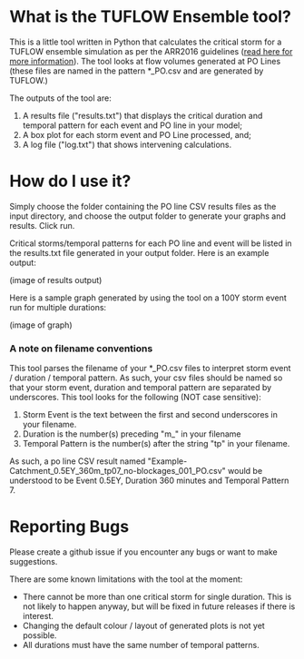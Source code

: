 # What is the TUFLOW Ensemble tool?

This is a little tool written in Python that calculates the critical storm for a TUFLOW ensemble simulation as per the ARR2016 guidelines ([read here for more information](https://wiki.tuflow.com/index.php?title=ARR_2016_Ensembles_Processing)). The tool looks at flow volumes generated at PO Lines (these files are named in the pattern \*_PO.csv and are generated by TUFLOW.) 

The outputs of the tool are:

1. A results file ("results.txt") that displays the critical duration and temporal pattern for each event and PO line in your model;
2. A box plot for each storm event and PO Line processed, and;
3. A log file ("log.txt") that shows intervening calculations.


# How do I use it?

Simply choose the folder containing the PO line CSV results files as the input directory, and choose the output folder to generate your graphs and results. Click run.

Critical storms/temporal patterns for each PO line and event will be listed in the results.txt file generated in your output folder. Here is an example output:

(image of results output)

Here is a sample graph generated by using the tool on a 100Y storm event run for multiple durations:

(image of graph)

### A note on filename conventions

This tool parses the filename of your \*_PO.csv files to interpret storm event / duration / temporal pattern. As such, your csv files should be named so that your storm event, duration and temporal pattern are separated by underscores. This tool looks for the following (NOT case sensitive):

1. Storm Event is the text between the first and second underscores in your filename.
2. Duration is the number(s) preceding "m_" in your filename
3. Temporal Pattern is the number(s) after the string "tp" in your filename.

As such, a po line CSV result named "Example-Catchment_0.5EY_360m_tp07_no-blockages_001_PO.csv" would be understood to be Event 0.5EY, Duration 360 minutes and Temporal Pattern 7.

# Reporting Bugs

Please create a github issue if you encounter any bugs or want to make suggestions.

There are some known limitations with the tool at the moment:

- There cannot be more than one critical storm for single duration. This is not likely to happen anyway, but will be fixed in future releases if there is interest.
- Changing the default colour / layout of generated plots is not yet possible.  
- All durations must have the same number of temporal patterns. 
